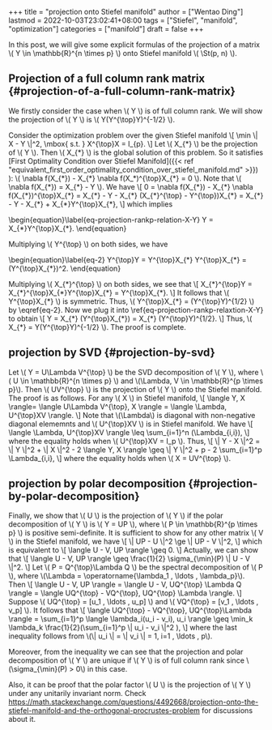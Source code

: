 +++
title = "projection onto Stiefel manifold"
author = ["Wentao Ding"]
lastmod = 2022-10-03T23:02:41+08:00
tags = ["Stiefel", "manifold", "optimization"]
categories = ["manifold"]
draft = false
+++

In this post, we will give some explicit formulas of the projection of a matrix \\( Y \in \mathbb{R}^{n \times p} \\) onto Stiefel manifold \\( \St(p, n) \\).


## Projection of a full column rank matrix {#projection-of-a-full-column-rank-matrix}

We firstly consider the case when \\( Y \\) is of full column rank. We will show the projection of \\( Y \\) is \\( Y(Y^{\top}Y)^{-1/2} \\).

Consider the optimization problem over the given Stiefel manifold
\\[
\min \\| X - Y \\|^2, \mbox{ s.t. } X^{\top}X = I\_{p}.
\\]
Let \\( X\_{\*} \\) be the projection of \\( Y \\). Then \\( X\_{\*} \\) is the global solution of this problem. So it satisfies [First Optimality Condition over Stiefel Manifold]({{< ref "equivalent_first_order_optimality_condition_over_stiefel_manifold.md" >}}) ):
\\( \nabla f(X\_{\*}) - X\_{\*} \nabla f(X\_\*)^{\top}X\_{\*} = 0 \\).
Note that \\( \nabla f(X\_{\*}) = X\_{\*} - Y \\). We have
\\[
0 = \nabla f(X\_{\*}) - X\_{\*} \nabla f(X\_{\*})^{\top}X\_{\*} = X\_{\*} - Y - X\_{\*} (X\_{\*}^{\top} - Y^{\top})X\_{\*} = X\_{\*} - Y - X\_{\*} + X\_{\*}Y^{\top}X\_{\*},
\\]
which implies

\begin{equation}\label{eq-projection-rankp-relation-X-Y}
 Y = X\_{\*}Y^{\top}X\_{\*}.
\end{equation}

Multiplying \\( Y^{\top} \\) on both sides, we have

\begin{equation}\label{eq-2}
 Y^{\top}Y = Y^{\top}X\_{\*} Y^{\top}X\_{\*} = (Y^{\top}X\_{\*})^2.
\end{equation}

Multiplying \\( X\_{\*}^{\top} \\) on both sides, we see that
\\[
X\_{\*}^{\top}Y = X\_{\*}^{\top}X\_{\*}Y^{\top}X\_{\*} = Y^{\top}X\_{\*}.
\\]
It follows that \\( Y^{\top}X\_{\*} \\) is symmetric.
Thus, \\( Y^{\top}X\_{\*} = (Y^{\top}Y)^{1/2} \\) by \eqref{eq-2}.
Now we plug it into \ref{eq-projection-rankp-relaxtion-X-Y} to obtain
\\[
Y = X\_{\*} (Y^{\top}X\_{\*}) = X\_{\*} (Y^{\top}Y)^{1/2}.
\\]
Thus, \\( X\_{\*} = Y(Y^{\top}Y)^{-1/2} \\). The proof is complete.


## projection by SVD {#projection-by-svd}

Let \\( Y = U\Lambda V^{\top} \\) be the SVD decomposition of \\( Y \\), where \\( U \in \mathbb{R}^{n \times p} \\) and \\(\Lambda, V \in \mathbb{R}^{p \times p}\\). Then \\( UV^{\top} \\) is the projection of \\( Y \\) onto  the Stiefel manifold. The proof is as follows. For any \\( X \\) in Stiefel manifold,
\\[
\langle Y, X \rangle= \langle U\Lambda V^{\top}, X \rangle = \langle \Lambda, U^{\top}XV \rangle.
\\]
Note that \\(\Lambda\\) is diagonal with non-negative diagonal elememnts and \\( U^{\top}XV \\) is in Stiefel manifold. We have \\[
\langle \Lambda, U^{\top}XV \rangle \leq \sum\_{i=1}^n (\Lambda\_{i,i}),
\\]
where the equality holds when \\( U^{\top}XV = I\_p \\). Thus,
\\[
\\| Y - X \\|^2 = \\| Y \\|^2 + \\| X \\|^2 - 2 \langle Y, X \rangle \geq \\| Y \\|^2 + p - 2 \sum\_{i=1}^p \Lambda\_{i,i},
\\]
where the equality holds when \\( X = UV^{\top} \\).


## projection by polar decomposition {#projection-by-polar-decomposition}

Finally, we show that \\( U \\) is the projection of \\( Y \\) if the polar decomposition of \\( Y \\) is \\( Y = UP \\), where \\( P \in \mathbb{R}^{p \times p} \\) is positive semi-definite.
It is sufficient to show for any other matrix \\( V \\) in the Stiefel manifold, we have
\\[
\\| UP - U \\|^2 \ge \\| UP - V \\|^2,
\\]
which is equivalent to
\\[
\langle U - V, UP \rangle \geq 0.
\\]
Actually, we can show that
\\[
\langle U - V, UP \rangle \geq \frac{1}{2} \sigma\_{\min}(P) \\| U - V \\|^2.
\\]
Let \\( P = Q^{\top}\Lambda Q \\) be the spectral decomposition of \\( P \\), where \\(\Lambda = \operatorname{\lambda\_1 , \ldots , \lambda\_p}\\). Then
\\[
\langle U - V, UP \rangle = \langle U - V, UQ^{\top} \Lambda Q \rangle = \langle UQ^{\top} - VQ^{\top}, UQ^{\top} \Lambda \rangle.
\\]
Suppose \\( UQ^{\top} = [u\_1 , \ldots , u\_p] \\) and \\( VQ^{\top} = [v\_1 , \ldots , v\_p] \\). It follows that
\\[
\langle UQ^{\top} - VQ^{\top}, UQ^{\top}\Lambda \rangle = \sum\_{i=1}^p \langle \lambda\_i(u\_i - v\_i), u\_i \rangle \geq \min\_k \lambda\_k \frac{1}{2}(\sum\_{i=1}^p   \\| u\_i - v\_i \\|^2 ),
\\]
where the last inequality follows from \\(\\| u\_i \\| = \\| v\_i \\| = 1, i=1 , \ldots , p\\).

Moreover, from the inequality we can see that the projection and polar decomposition of \\( Y \\) are unique if \\( Y \\) is of full column rank since \\(\sigma\_{\min}(P) > 0\\) in this case.

Also, it can be proof that the polar factor \\( U \\) is the projection of \\( Y \\) under any unitarily invariant norm. Check <https://math.stackexchange.com/questions/4492668/projection-onto-the-stiefel-manifold-and-the-orthogonal-procrustes-problem> for discussions about it.
